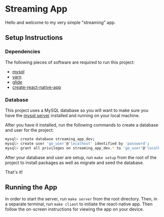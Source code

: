 # Streaming App

Hello and welcome to my very simple "streaming" app.

## Setup Instructions

### Dependencies

The following pieces of software are required to run this project:

- [mysql](https://dev.mysql.com/downloads/mysql/)
- [yarn](https://yarnpkg.com/en/docs/install)
- [glide](https://yarnpkg.com/en/docs/install)
- [create-react-native-app](https://github.com/react-community/create-react-native-app)

### Database

This project uses a MySQL database so you will want to make sure you have the [mysql server](https://dev.mysql.com/downloads/mysql/) installed and running on your local machine.

After you have it installed, run the following commands to create a database and user for the project:

```sh
mysql> create database streaming_app_dev;
mysql> create user 'go_user'@'localhost' identified by 'password';
mysql> grant all privileges on streaming_app_dev.* to 'go_user'@'localhost';
```

After your database and user are setup, run `make setup` from the root of the project to install packages as well as migrate and seed the database.

That's it!

## Running the App

In order to start the server, run `make server` from the root directory. Then, in a separate terminal, run `make client` to initiate the react-native app. Then follow the on-screen instructions for viewing the app on your device.
